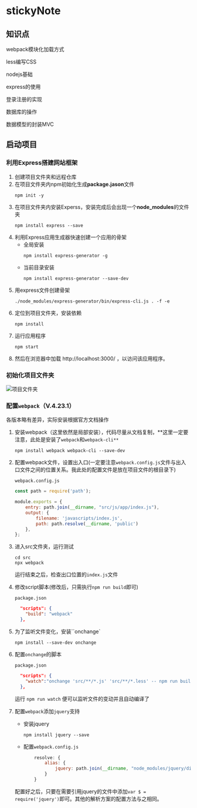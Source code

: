 # stickyNote

## 知识点

webpack模块化加载方式

less编写CSS

nodejs基础

express的使用

登录注册的实现

数据库的操作

数据模型的封装MVC





## 启动项目

### 利用Express搭建网站框架
1. 创建项目文件夹和远程仓库
2. 在项目文件夹内npm初始化生成**package.jason**文件
    ```shell
    npm init -y
    ```
3. 在项目文件夹内安装Experss，安装完成后会出现一个**node_modules**的文件夹
    ```shell
    npm install express --save
    ```
4. 利用Express应用生成器快速创建一个应用的骨架
    - 全局安装
        ```shell
        npm install express-generator -g
        ```
    - 当前目录安装
        ```shell
        npm install express-generator --save-dev
        ```
5. 用express文件创建骨架
    ```shell
    ./node_modules/express-generator/bin/express-cli.js . -f -e  
    ```
6. 定位到项目文件夹，安装依赖
    ```shell
    npm install
    ```
7. 运行应用程序
    ```shell
    npm start
    ```
8. 然后在浏览器中加载 http://localhost:3000/ ，以访问该应用程序。



### 初始化项目文件夹

![项目文件夹][项目文件夹]



### 配置`webpack`（V.4.23.1）

各版本略有差异，实际安装根据官方文档操作

1. 安装webpack（这里依然是局部安装），代码尽量从文档复制，**这里一定要注意，此处是安装了`webpack`和`webpack-cli**`

   ```shell
   npm install webpack webpack-cli --save-dev
   ```

2. 配置webpack文件，设置出入口(一定要注意`webpack.config.js`文件与出入口文件之间的位置关系。我此处的配置文件是放在项目文件的根目录下)

   `webpack.config.js`

   ```javascript
   const path = require('path');
   
   module.exports = {
       entry: path.join(__dirname, "src/js/app/index.js"),
       output: {
           filename: 'javascripts/index.js',
           path: path.resolve(__dirname, 'public')
       },
   };
   ```

3. 进入src文件夹，运行测试

   ```shell
   cd src 
   npx webpack
   ```

   运行结束之后，检查出口位置的`index.js`文件

4. 修改script脚本(修改后，只需执行`npm run build`即可)

   `package.json`

   ```json
     "scripts": {
       "build": "webpack"
     },
   ```

5. 为了监听文件变化，安装``onchange`

   ```shell
   npm install --save-dev onchange	
   ```

6. 配置`onchange`的脚本

   `package.json`

   ```json
     "scripts": {
       "watch":"onchange 'src/**/*.js' 'src/**/*.less' -- npm run build"
     },
   ```

   运行 `npm run watch` 便可以监听文件的变动并且自动编译了

7. 配置`webpack`添加`jquery`支持

   - 安装jquery

     ```shell
     npm install jquery --save
     ```

   - 配置`webpack.config.js`

     ```javascript
         resolve: {
             alias: {
                 jquery: path.join(__dirname, "node_modules/jquery/dist/jquery.min.js"),
             }
         }
     ```

   配置好之后，只要在需要引用jquery的文件中添加`var $ = require('jquery')`即可。其他的解析方案的配置方法与之相同。



























[项目文件夹]: http://91jean.oss-cn-hangzhou.aliyuncs.com/18-10-26/58575485.jpg



